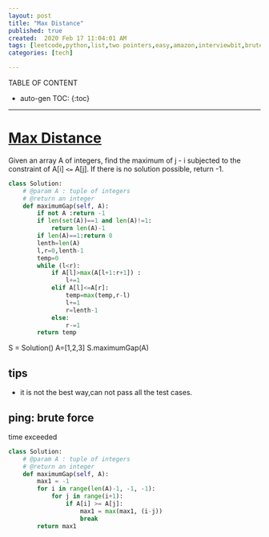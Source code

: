 ```yaml
---
layout: post
title: "Max Distance"
published: true
created:  2020 Feb 17 11:04:01 AM
tags: [leetcode,python,list,two pointers,easy,amazon,interviewbit,brute force]
categories: [tech]

---
```


TABLE OF CONTENT

* auto-gen TOC:
{:toc}

- - -

# [Max Distance](https://www.interviewbit.com/problems/max-distance/)

Given an array A of integers, find the maximum of j - i subjected to the constraint of A[i] `<=` A[j].
If there is no solution possible, return -1.


```python
class Solution:
    # @param A : tuple of integers
    # @return an integer
    def maximumGap(self, A):
        if not A :return -1
        if len(set(A))==1 and len(A)!=1:
            return len(A)-1
        if len(A)==1:return 0
        lenth=len(A)
        l,r=0,lenth-1
        temp=0
        while (l<r):
            if A[l]>max(A[l+1:r+1]) :
                l+=1
            elif A[l]<=A[r]:
                temp=max(temp,r-l)
                l+=1
                r=lenth-1
            else:
                r-=1
        return temp
```

S = Solution()
A=[1,2,3]
S.maximumGap(A)


## tips

- it is not the best way,can not pass all the test cases.

## ping: brute force

time exceeded

```python
class Solution:
    # @param A : tuple of integers
    # @return an integer
    def maximumGap(self, A):
        max1 = -1
        for i in range(len(A)-1, -1, -1):
            for j in range(i+1):
                if A[i] >= A[j]:
                    max1 = max(max1, (i-j))
                    break
        return max1
```


